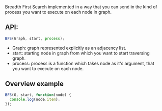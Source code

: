 ###
Breadth First Search implemented in a way that you can send in the kind of process you want to execute on each node in graph.

## API:

```js
BFS(Graph, start, process);
```
- Graph: graph represented explicitly as an adjacency list.
- start: starting node in graph from which you want to start traversing graph.
- process: process is a function which takes node as it's argument, that you want to execute on each node.

## Overview example

```js
BFS(G, start, function(node) {
  console.log(node.item);
});
```

